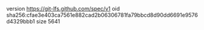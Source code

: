 version https://git-lfs.github.com/spec/v1
oid sha256:cfae3e403ca7561e882cad2b06306781fa79bbcd8d90dd6691e9576d4329bbb1
size 5641

